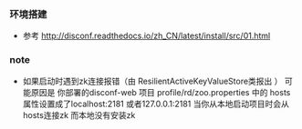 ### 环境搭建
- 参考 http://disconf.readthedocs.io/zh_CN/latest/install/src/01.html
### 
### note
- 如果启动时遇到zk连接报错（由 ResilientActiveKeyValueStore类报出 ）
可能原因是 你部署的disconf-web 项目 profile/rd/zoo.properties 中的 hosts属性设置成了localhost:2181
或者127.0.0.1:2181 当你从本地启动项目时会从hosts连接zk 而本地没有安装zk
